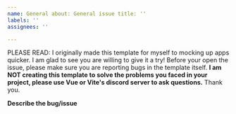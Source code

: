 ```yaml
---
name: General about: General issue title: ''
labels: ''
assignees: ''

---
```


PLEASE READ: I originally made this template for myself to mocking up apps quicker. I am glad to see you are willing to
give it a try! Before your open the issue, please make sure you are reporting bugs in the template itself. **I am NOT
creating this template to solve the problems you faced in your project, please use Vue or Vite's discord server to ask
questions.** Thank you.

**Describe the bug/issue**
